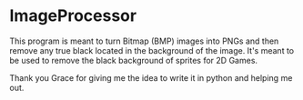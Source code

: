 # ImageProcessor


This program is meant to turn Bitmap (BMP) images into PNGs and then remove any true black located in the background of the image.
It's meant to be used to remove the black background of sprites for 2D Games.

Thank you Grace for giving me the idea to write it in python and helping me out.
